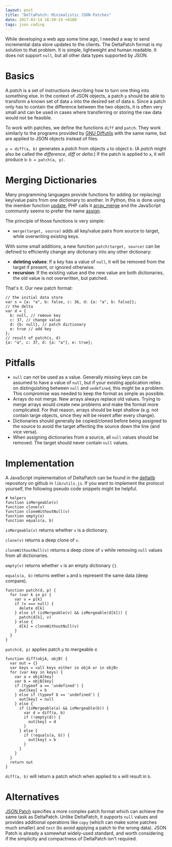 ```yaml
---
layout: post
title: "DeltaPatch: Minimalistic JSON Patches"
date: 2017-03-14 16:50:19 +0100
tags: json coding
---
```


While developing a web app some time ago, I needed a way to send incremental data store updates to the clients. The DeltaPatch format is my solution to that problem. It is simple, lightweight and human readable. It does not support `null`, but all other data types supported by JSON.

# Basics

A *patch* is a set of instructions describing how to turn one thing into something else. In the context of JSON objects, a patch `p` should be able to transform a known set of data `a` into the desired set of data `b`. Since a patch only has to contain the difference between the two objects, it is often very small and can be used in cases where transferring or storing the raw data would not be feasible.

To work with patches, we define the functions `diff` and `patch`. They work similarly to the programs provided by [GNU Diffutils](https://www.gnu.org/software/diffutils/) with the same name, but are applied to JSON objects instead of files.

`p = diff(a, b)` generates a *patch* from objects `a` to object `b`. (A *patch* might also be called the *difference*, *diff* or *delta*.) If the patch is applied to `a`, it will produce `b`: `b = patch(a, p)`.


# Merging Dictionaries

Many programming languages provide functions for adding (or replacing) key/value pairs from one dictionary to another. In Python, this is done using the member function [update](https://docs.python.org/2/library/stdtypes.html#dict.update), PHP calls it [array_merge](http://php.net/manual/en/function.array-merge.php) and the JavaScript community seems to prefer the name [assign](https://developer.mozilla.org/en/docs/Web/JavaScript/Reference/Global_Objects/Object/assign).

The principle of those functions is very simple:

* `merge(target, source)` adds all key/value pairs from source to target, while overwriting existing keys.

With some small additions, a new function `patch(target, source)` can be defined to efficiently change any dictionary into any other dictionary:

* **deleting values**: If a key has a value of `null`, it will be removed from the target if present, or ignored otherwise.
* **recursion**: If the existing value and the new value are both dictionaries, the old value is not overwritten, but patched.

That's it. Our new patch format:

    // the initial data store
    var s = {a: "a", b: false, c: 36, d: {a: "a", b: false}};
    // the delta
    var d = {
      b: null, // remove key
      c: 37, // change value
      d: {b: null}, // patch dictionary
      e: true // add key
    };
    // result of patch(s, d)
    {a: "a", c: 37, d: {a: "a"}, e: true};

# Pitfalls

* `null` can not be used as a value. Generally missing keys can be assumed to have a value of `null`, but if your existing application relies on distinguishing between `null` and `undefined`, this might be a problem. This compromise was needed to keep the format as simple as possible.
* Arrays do not merge. New arrays always replace old values. Trying to merge arrays would create new problems and make the format more complicated. For that reason, arrays should be kept shallow (e.g. not contain large objects, since they will be resent after every change).
* Dictionaries should generally be copied/cloned before being assigned to the source to avoid the target affecting the source down the line (and vice versa).
* When assigning dictionaries from a source, all `null` values should be removed. The target should never contain `null` values.

# Implementation

A JavaScript implementation of DeltaPatch can be found in the [deltalib](https://github.com/stepmuel/deltalib) repository on github in `lib/utils.js`. If you want to implement the protocol yourself, the following pseudo code snippets might be helpful.

    # helpers
    function isMergeable(v)
    function clone(v)
    function cloneWithoutNull(v)
    function empty(o)
    function equals(a, b)

`isMergeable(v)` returns whether `v` is a dictionary.

`clone(v)` returns a deep clone of `v`.

`cloneWithoutNull(v)` returns a deep clone of `v` while removing `null` values from all dictionaries.

`empty(v)` returns whether `v` is an empty dictionary `{}`.

`equals(a, b)` returns wether `a` and `b` represent the same data (deep compare).

    function patch(d, p) {
      for (var k in p) {
        var v = p[k]
        if (v === null) {
          delete d[k]
        } else if (isMergeable(v) && isMergeable(d[k])) {
          patch(d[k], v)
        } else {
          d[k] = cloneWithoutNull(v)
        }
      }
    }

`patch(d, p)` applies patch `p` to mergeable `d`.

    function diff(objA, objB) {
      var out = {}
      var keys = <all keys either in objA or in objB>
      for (var key in keys) {
        var a = objA[key]
        var b = objB[key]
        if (typeof a == 'undefined') {
          out[key] = b
        } else if (typeof b == 'undefined') {
          out[key] = null
        } else {
          if (isMergeable(a) && isMergeable(b)) {
            var d = diff(a, b)
            if (!empty(d)) {
              out[key] = d
            }
          } else {
            if (!equals(a, b)) {
              out[key] = b
            }
          }
        }
      }
      return out
    }

`diff(a, b)` will return a patch which when applied to `a` will result in `b`.

# Alternatives

[JSON Patch](http://jsonpatch.com/) specifies a more complex patch format which can achieve the same task as DeltaPatch. Unlike DeltaPatch, it supports `null` values and provides additional operations like `copy` (which can make some patches much smaller) and `test` (to avoid applying a patch to the wrong data). JSON Patch is already a somewhat widely-used standard, and worth considering if the simplicity and compactness of DeltaPatch isn't required.
